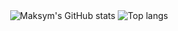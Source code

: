 <div align="center">
<img alt="Maksym's GitHub stats" src="stats-private.vercel.app/api?username=alissonboessio&show_icons=true&theme=transparent"/>
<img alt="Top langs" src="https://stats-private.vercel.app/api/top-langs/?username=alissonboessio&layout=compact&&langs_count=8"/>
</div>
